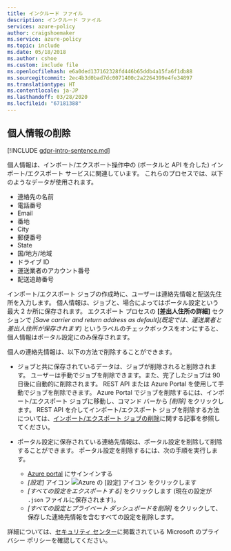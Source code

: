 ```yaml
---
title: インクルード ファイル
description: インクルード ファイル
services: azure-policy
author: craigshoemaker
ms.service: azure-policy
ms.topic: include
ms.date: 05/18/2018
ms.author: cshoe
ms.custom: include file
ms.openlocfilehash: e6a0ded137162328fd446b65ddb4a15fa6f1db88
ms.sourcegitcommit: 2ec4b3d0bad7dc0071400c2a2264399e4fe34897
ms.translationtype: HT
ms.contentlocale: ja-JP
ms.lasthandoff: 03/28/2020
ms.locfileid: "67181388"
---
```

## <a name="deleting-personal-information"></a>個人情報の削除

[!INCLUDE [gdpr-intro-sentence.md](gdpr-intro-sentence.md)]

個人情報は、インポート/エクスポート操作中の (ポータルと API を介した) インポート/エクスポート サービスに関連しています。 これらのプロセスでは、以下のようなデータが使用されます。

- 連絡先の名前
- 電話番号
- Email
- 番地
- City
- 郵便番号
- State
- 国/地方/地域
- ドライブ ID
- 運送業者のアカウント番号
- 配送追跡番号

インポート/エクスポート ジョブの作成時に、ユーザーは連絡先情報と配送先住所を入力します。 個人情報は、ジョブと、場合によってはポータル設定という最大 2 か所に保存されます。 エクスポート プロセスの **[差出人住所の詳細]** セクションで *[Save carrier and return address as default]\(既定では、運送業者と差出人住所が保存されます\)* というラベルのチェックボックスをオンにすると、個人情報はポータル設定にのみ保存されます。

個人の連絡先情報は、以下の方法で削除することができます。

- ジョブと共に保存されているデータは、ジョブが削除されると削除されます。 ユーザーは手動でジョブを削除できます。また、完了したジョブは 90 日後に自動的に削除されます。 REST API または Azure Portal を使用して手動でジョブを削除できます。 Azure Portal でジョブを削除するには、インポート/エクスポート ジョブに移動し、コマンド バーから *[削除]* をクリックします。 REST API を介してインポート/エクスポート ジョブを削除する方法については、[インポート/エクスポート ジョブの削除](../articles/storage/common/storage-import-export-cancelling-and-deleting-jobs.md)に関する記事を参照してください。

- ポータル設定に保存されている連絡先情報は、ポータル設定を削除して削除することができます。 ポータル設定を削除するには、次の手順を実行します。
  - [Azure portal](https://portal.azure.com) にサインインする
  - *[設定]* アイコン ![Azure の [設定] アイコン](media/storage-import-export-delete-personal-info/azure-settings-icon.png) をクリックします
  - *[すべての設定をエクスポートする]* をクリックします (現在の設定が `.json` ファイルに保存されます)。
  - *[すべての設定とプライベート ダッシュボードを削除]* をクリックして、保存した連絡先情報を含むすべての設定を削除します。

詳細については、[セキュリティ センター](https://www.microsoft.com/trustcenter)に掲載されている Microsoft のプライバシー ポリシーを確認してください。